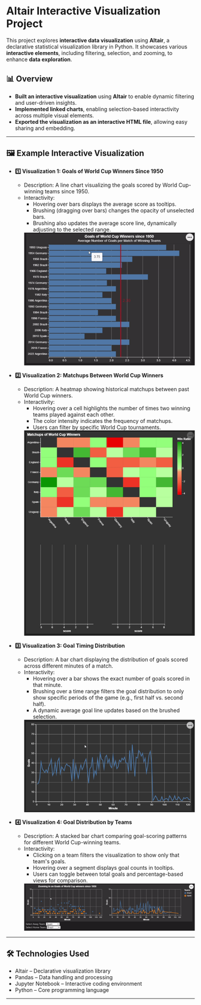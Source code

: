 # **Altair Interactive Visualization Project**
This project explores **interactive data visualization** using **Altair**, a declarative statistical visualization library in Python. It showcases various **interactive elements**, including filtering, selection, and zooming, to enhance **data exploration**.

## **📊 Overview**
- **Built an interactive visualization** using **Altair** to enable dynamic filtering and user-driven insights.
- **Implemented linked charts**, enabling selection-based interactivity across multiple visual elements.
- **Exported the visualization as an interactive HTML file**, allowing easy sharing and embedding.

---
## **🖼️ Example Interactive Visualization**

- **1️⃣ Visualization 1: Goals of World Cup Winners Since 1950**
  * Description: A line chart visualizing the goals scored by World Cup-winning teams since 1950.
  * Interactivity:
    - Hovering over bars displays the average score as tooltips.
    - Brushing (dragging over bars) changes the opacity of unselected bars.
    - Brushing also updates the average score line, dynamically adjusting to the selected range.
    <img src="https://raw.githubusercontent.com/grill/SI649-hw-interaction/main/line_hover.gif?raw=true" alt="drawing" width="500"/>

- **2️⃣ Visualization 2: Matchups Between World Cup Winners**
  * Description: A heatmap showing historical matchups between past World Cup winners.
  * Interactivity:
    - Hovering over a cell highlights the number of times two winning teams played against each other.
    - The color intensity indicates the frequency of matchups.
    - Users can filter by specific World Cup tournaments.
    <img src="https://raw.githubusercontent.com/grill/SI649-hw-interaction/main/heat_interaction.gif?raw=true" alt="drawing" width="500"/>
    
- **3️⃣ Visualization 3: Goal Timing Distribution**
  * Description: A bar chart displaying the distribution of goals scored across different minutes of a match.
  * Interactivity:
    - Hovering over a bar shows the exact number of goals scored in that minute.
    - Brushing over a time range filters the goal distribution to only show specific periods of the game (e.g., first half vs. second half).
    - A dynamic average goal line updates based on the brushed selection.
    <img src="https://raw.githubusercontent.com/grill/SI649-hw-interaction/main/linegoal_zoom.gif?raw=true" alt="drawing" width="500"/>


- **4️⃣ Visualization 4: Goal Distribution by Teams**
  * Description: A stacked bar chart comparing goal-scoring patterns for different World Cup-winning teams.
  * Interactivity:
    - Clicking on a team filters the visualization to show only that team's goals.
    - Hovering over a segment displays goal counts in tooltips.
    - Users can toggle between total goals and percentage-based views for comparison.
    <img src="https://raw.githubusercontent.com/grill/SI649-hw-interaction/main/zoom_interaction.gif?raw=true" alt="drawing" width="800"/>

---

## **🛠️ Technologies Used**
- Altair – Declarative visualization library
- Pandas – Data handling and processing
- Jupyter Notebook – Interactive coding environment
- Python – Core programming language

---
